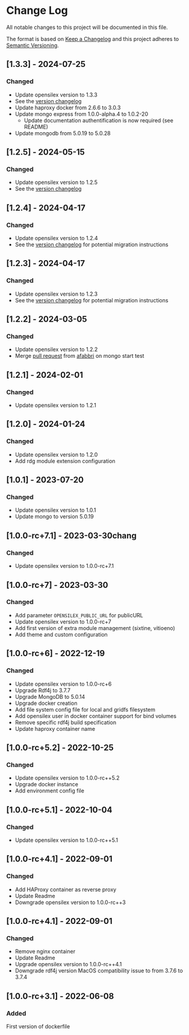 # Change Log

All notable changes to this project will be documented in this file.

The format is based on [Keep a Changelog](http://keepachangelog.com/)
and this project adheres to [Semantic Versioning](http://semver.org/).


## [1.3.3] - 2024-07-25

### Changed

- Update opensilex version to 1.3.3
- See the [version changelog](https://github.com/OpenSILEX/opensilex/releases/tag/1.3.3)
- Update haproxy docker from 2.6.6 to 3.0.3
- Update mongo express from 1.0.0-alpha.4 to 1.0.2-20
  - Update documentation authentification is now required (see README)
- Update mongodb from 5.0.19 to 5.0.28

## [1.2.5] - 2024-05-15

### Changed

- Update opensilex version to 1.2.5
- See the [version changelog](https://github.com/OpenSILEX/opensilex/releases/tag/1.2.5)

## [1.2.4] - 2024-04-17

### Changed

- Update opensilex version to 1.2.4
- See the [version changelog](https://github.com/OpenSILEX/opensilex/releases/tag/1.2.4) for potential migration 
  instructions

## [1.2.3] - 2024-04-17

### Changed

- Update opensilex version to 1.2.3
- See the [version changelog](https://github.com/OpenSILEX/opensilex/releases/tag/1.2.3) for potential migration 
  instructions

## [1.2.2] - 2024-03-05

### Changed

- Update opensilex version to 1.2.2
- Merge [pull request](https://github.com/OpenSILEX/opensilex-docker-compose/pull/1) from [afabbri](https://github.com/afabbri) on mongo start test

## [1.2.1] - 2024-02-01

### Changed

- Update opensilex version to 1.2.1

## [1.2.0] - 2024-01-24

### Changed

- Update opensilex version to 1.2.0
- Add rdg module extension configuration

## [1.0.1] - 2023-07-20

### Changed

- Update opensilex version to 1.0.1
- Update mongo to version 5.0.19
## [1.0.0-rc+7.1] - 2023-03-30chang

### Changed

- Update opensilex version to 1.0.0-rc+7.1

## [1.0.0-rc+7] - 2023-03-30

### Changed

- Add parameter ``OPENSILEX_PUBLIC_URL`` for publicURL
- Update opensilex version to 1.0.0-rc+7
- Add first version of extra module management (sixtine, vitioeno)
- Add theme and custom configuration

## [1.0.0-rc+6] - 2022-12-19

### Changed

- Update opensilex version to 1.0.0-rc+6
- Upgrade Rdf4j to 3.7.7
- Upgrade MongoDB to 5.0.14
- Upgrade docker creation
- Add file system config file for local and gridfs filesystem
- Add opensilex user in docker container support for bind volumes
- Remove specific rdf4j build specification
- Update haproxy container name

## [1.0.0-rc+5.2] - 2022-10-25

### Changed

- Update opensilex version to 1.0.0-rc++5.2
- Upgrade docker instance
- Add environment config file

## [1.0.0-rc+5.1] - 2022-10-04

### Changed

- Update opensilex version to 1.0.0-rc++5.1

## [1.0.0-rc+4.1] - 2022-09-01

### Changed

- Add HAProxy container as reverse proxy
- Update Readme
- Downgrade opensilex version to 1.0.0-rc++3

## [1.0.0-rc+4.1] - 2022-09-01

### Changed

- Remove nginx container
- Update Readme
- Upgrade opensilex version to 1.0.0-rc++4.1
- Downgrade rdf4j version MacOS compatibility issue to from 3.7.6 to 3.7.4

## [1.0.0-rc+3.1] - 2022-06-08

### Added

First version of dockerfile
